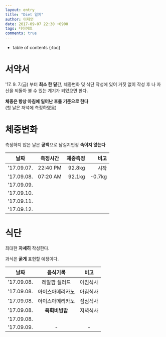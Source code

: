 ```yaml
---
layout: entry
title: "Diet 일지"
author: 이제언
date: 2017-09-07 22:30 +0900
tags: 다이어트
comments: true
--- 
```

* table of contents
{:toc}

# 서약서

'17. 9. 7.(금) 부터 **최소 한 달**간, 체중변화 및 식단 작성에 있어 거짓 없이 작성 후 나 자신을 되돌아 볼 수 있는 계기가 되었으면 한다.

**체중은 항상 아침에 일어난 후를 기준으로 한다**  
(첫 날은 저녁에 측정하였음)  

# 체중변화

측정하지 않은 날은 **공백**으로 남길지언정 **속이지 않는다** 

|    날짜    | 측정시간  |  체중측정  |   비고  |
|:----------:|:--------:|----------:|-------:|
| '17.09.07. | 22:40 PM |   92.8kg  | 시작 |
| '17.09.08. | 07:20 AM |   92.1kg  | -0.7kg |
| '17.09.09. |  |  |
| '17.09.10. |  |  |
| '17.09.11. |  |  |
| '17.09.12. |  |  |


# 식단

최대한 **자세히** 작성한다.

과식은 **굵게** 표현할 예정이다.

| 날짜 | 음식기록 | 비고 |
|:----------:|:--------:|:-------:|
| '17.09.08. | 레알팜 샐러드 | 아침식사 |
| '17.09.08. | 아이스아메리카노 | 아침식사 |
| '17.09.08. | 아이스아메리카노 | 점심식사 |
| '17.09.08. | **육회비빔밥** | 저녁식사 |
| '17.09.08. |  |  |
| '17.09.09. | - | - |
